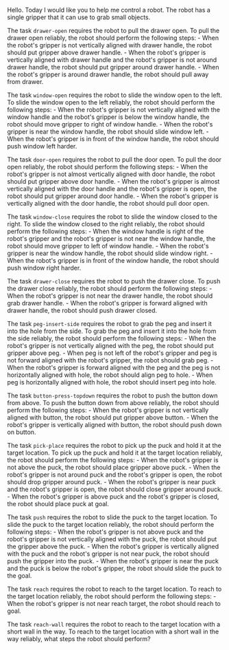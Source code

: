 Hello. Today I would like you to help me control a robot. The robot has a single gripper that it can use to grab small objects.


The task `drawer-open` requires the robot to pull the drawer open.
To pull the drawer open reliably, the robot should perform the following steps:
    - When the robot's gripper is not vertically aligned with drawer handle, the robot should put gripper above drawer handle.
    - When the robot's gripper is vertically aligned with drawer handle and the robot's gripper is not around drawer handle, the robot should put gripper around drawer handle.
    - When the robot's gripper is around drawer handle, the robot should pull away from drawer.

The task `window-open` requires the robot to slide the window open to the left.
To slide the window open to the left reliably, the robot should perform the following steps:
    - When the robot's gripper is not vertically aligned with the window handle and the robot's gripper is below the window handle, the robot should move gripper to right of window handle.
    - When the robot's gripper is near the window handle, the robot should slide window left.
    - When the robot's gripper is in front of the window handle, the robot should push window left harder.

The task `door-open` requires the robot to pull the door open.
To pull the door open reliably, the robot should perform the following steps:
    - When the robot's gripper is not almost vertically aligned with door handle, the robot should put gripper above door handle.
    - When the robot's gripper is almost vertically aligned with the door handle and the robot's gripper is open, the robot should put gripper around door handle.
    - When the robot's gripper is vertically aligned with the door handle, the robot should pull door open.

The task `window-close` requires the robot to slide the window closed to the right.
To slide the window closed to the right reliably, the robot should perform the following steps:
    - When the window handle is right of the robot's gripper and the robot's gripper is not near the window handle, the robot should move gripper to left of window handle.
    - When the robot's gripper is near the window handle, the robot should slide window right.
    - When the robot's gripper is in front of the window handle, the robot should push window right harder.

The task `drawer-close` requires the robot to push the drawer close.
To push the drawer close reliably, the robot should perform the following steps:
    - When the robot's gripper is not near the drawer handle, the robot should grab drawer handle.
    - When the robot's gripper is forward aligned with drawer handle, the robot should push drawer closed.

The task `peg-insert-side` requires the robot to grab the peg and insert it into the hole from the side.
To grab the peg and insert it into the hole from the side reliably, the robot should perform the following steps:
    - When the robot's gripper is not vertically aligned with the peg, the robot should put gripper above peg.
    - When peg is not left of the robot's gripper and peg is not forward aligned with the robot's gripper, the robot should grab peg.
    - When the robot's gripper is forward aligned with the peg and the peg is not horizontally aligned with hole, the robot should align peg to hole.
    - When peg is horizontally aligned with hole, the robot should insert peg into hole.

The task `button-press-topdown` requires the robot to push the button down from above.
To push the button down from above reliably, the robot should perform the following steps:
    - When the robot's gripper is not vertically aligned with button, the robot should put gripper above button.
    - When the robot's gripper is vertically aligned with button, the robot should push down on button.

The task `pick-place` requires the robot to pick up the puck and hold it at the target location.
To pick up the puck and hold it at the target location reliably, the robot should perform the following steps:
    - When the robot's gripper is not above the puck, the robot should place gripper above puck.
    - When the robot's gripper is not around puck and the robot's gripper is open, the robot should drop gripper around puck.
    - When the robot's gripper is near puck and the robot's gripper is open, the robot should close gripper around puck.
    - When the robot's gripper is above puck and the robot's gripper is closed, the robot should place puck at goal.

The task `push` requires the robot to slide the puck to the target location.
To slide the puck to the target location reliably, the robot should perform the following steps:
    - When the robot's gripper is not above puck and the robot's gripper is not vertically aligned with the puck, the robot should put the gripper above the puck.
    - When the robot's gripper is vertically aligned with the puck and the robot's gripper is not near puck, the robot should push the gripper into the puck.
    - When the robot's gripper is near the puck and the puck is below the robot's gripper, the robot should slide the puck to the goal.

The task `reach` requires the robot to reach to the target location.
To reach to the target location reliably, the robot should perform the following steps:
    - When the robot's gripper is not near reach target, the robot should reach to goal.

The task `reach-wall` requires the robot to reach to the target location with a short wall in the way.
To reach to the target location with a short wall in the way reliably, what steps the robot should perform?